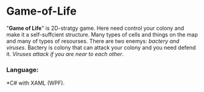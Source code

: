 # Game-of-Life
"**Game of Life**" is 2D-stratgy game. Here need control your colony and make it a self-suffcient structure. Many types of cells and things on the map and many of types of resourses. There are two enemys: _bactery and viruses_. Bactery is colony that can attack your colony and you need defend it. _Viruses attack if you are near to each other_. 
### Language: 

*C# with XAML (WPF).
